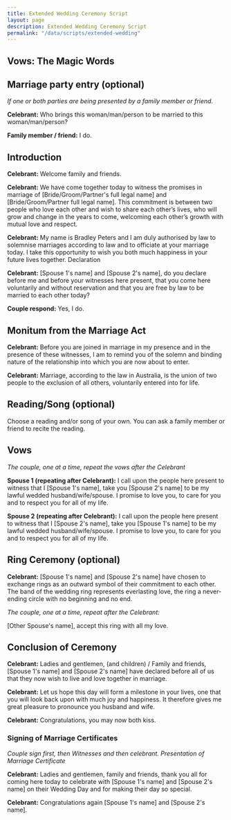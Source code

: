 ```yaml
---
title: Extended Wedding Ceremony Script
layout: page
description: Extended Wedding Ceremony Script
permalink: "/data/scripts/extended-wedding"
---
```


## Vows: The Magic Words

## Marriage party entry (optional)

*If one or both parties are being presented by a family member or friend.*

**Celebrant:** Who brings this woman/man/person to be married to this woman/man/person?

**Family member / friend:** I do.

## Introduction

**Celebrant:** Welcome family and friends.

**Celebrant:** We have come together today to witness the promises in marriage of \[Bride/Groom/Partner's full legal name] and \[Bride/Groom/Partner full legal name]. This commitment is between two people who love each other and wish to share each other’s lives, who will grow and change in the years to come, welcoming each other’s growth with mutual love and respect.

**Celebrant:** My name is Bradley Peters and I am duly authorised by law to solemnise marriages according to law and to officiate at your marriage today. I take this opportunity to wish you both much happiness in your future lives together.
Declaration

**Celebrant:** \[Spouse 1's name] and \[Spouse 2's name], do you declare before me and before your witnesses here present, that you come here voluntarily and without reservation and that you are free by law to be married to each other today?

**Couple respond:** Yes, I do.

## Monitum from the Marriage Act

**Celebrant:** Before you are joined in marriage in my presence and in the presence of these witnesses, I am to remind you of the solemn and binding nature of the relationship into which you are now about to enter.

**Celebrant:** Marriage, according to the law in Australia, is the union of two people to the exclusion of all others, voluntarily entered into for life.

## Reading/Song (optional)

Choose a reading and/or song of your own. You can ask a family member or friend to recite the reading.

## Vows

*The couple, one at a time, repeat the vows after the Celebrant*

**Spouse 1 (repeating after Celebrant):** I call upon the people here present to witness that I \[Spouse 1's name], take you \[Spouse 2's name] to be my lawful wedded husband/wife/spouse. I promise to love you, to care for you and to respect you for all of my life.

**Spouse 2 (repeating after Celebrant):** I call upon the people here present to witness that I \[Spouse 2's name], take you \[Spouse 1's name] to be my lawful wedded husband/wife/spouse. I promise to love you, to care for you and to respect you for all of my life.

## Ring Ceremony (optional)

**Celebrant:** \[Spouse 1's name] and \[Spouse 2's name] have chosen to exchange rings as an outward symbol of their commitment to each other. The band of the wedding ring represents everlasting love, the ring a never-ending circle with no beginning and no end.

*The couple, one at a time, repeat after the Celebrant:*

\[Other Spouse's name], accept this ring with all my love.

## Conclusion of Ceremony

**Celebrant:** Ladies and gentlemen, (and children) / Family and friends, \[Spouse 1's name] and \[Spouse 2's name] have declared before all of us that they now wish to live and love together in marriage.

**Celebrant:** Let us hope this day will form a milestone in your lives, one that you will look back upon with much joy and happiness. It therefore gives me great pleasure to pronounce you husband and wife.

**Celebrant:** Congratulations, you may now both kiss.

### Signing of Marriage Certificates

*Couple sign first, then Witnesses and then celebrant.*
*Presentation of Marriage Certificate*

**Celebrant:** Ladies and gentlemen, family and friends, thank you all for coming here today to celebrate with \[Spouse 1's name] and \[Spouse 2's name] on their Wedding Day and for making their day so special. 

**Celebrant:** Congratulations again \[Spouse 1's name] and \[Spouse 2's name].